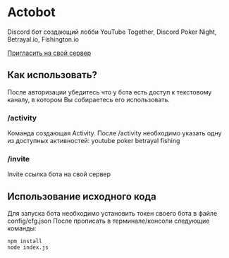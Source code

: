 # Actobot
Discord бот создающий лобби YouTube Together, Discord Poker Night, Betrayal.io, Fishington.io

[Пригласить на свой сервер](https://discord.com/api/oauth2/authorize?client_id=848567219309772860&permissions=3073&scope=bot)
## Как использовать?
После авторизации убедитесь что у бота есть доступ к текстовому каналу, в котором Вы собираетесь его использовать. 
### /activity 
Команда создающая Activity. После /activity необходимо указать одну из доступных активностей: 
youtube
poker
betrayal
fishing
### /invite 
Invite ссылка бота на свой сервер

## Использование исходного кода
Для запуска бота необходимо установить токен своего бота в файле config/cfg.json
После прописать в терминале/консоли следующие команды:
```
npm install 
node index.js
```
